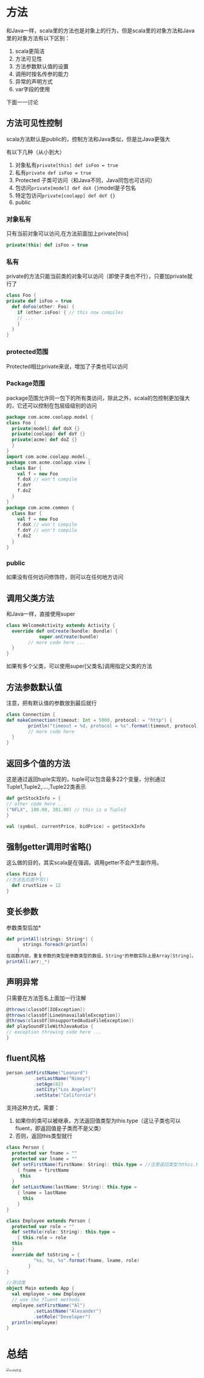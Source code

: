 # 方法

和Java一样，scala里的方法也是对象上的行为，但是scala里的对象方法和Java里的对象方法有以下区别： 

1. scala更简洁
2. 方法可见性
3. 方法参数默认值的设置
4. 调用时按名传参的能力
5. 异常的声明方式
6. var字段的使用

下面一一讨论 

## 方法可见性控制

scala方法默认是public的，控制方法和Java类似，但是比Java更强大

有以下几种（从小到大）

1. 对象私有`private[this] def isFoo = true`
2. 私有`private def isFoo = true`
3. Protected  子类可访问（和Java不同，Java同包也可访问）
4. 包访问`private[model] def doX {}`model是子包名
5. 特定包访问`private[coolapp] def doY {}`
6. public

### 对象私有

只有当前对象可以访问,在方法前面加上private[this]

```scala
private[this] def isFoo = true
```

### 私有

private的方法只能当前类的对象可以访问（即使子类也不行），只要加private就行了

```scala
class Foo {
private def isFoo = true
  def doFoo(other: Foo) {
    if (other.isFoo) { // this now compiles
    // ...
    }
  }
}
```

### protected范围

Protected相比private来说，增加了子类也可以访问

### Package范围

package范围允许同一包下的所有类访问，除此之外，scala的包控制更加强大的，它还可以控制在包层级级别的访问

```scala
package com.acme.coolapp.model {
class Foo {
  private[model] def doX {}
  private[coolapp] def doY {}
  private[acme] def doZ {}
  }
}
import com.acme.coolapp.model._
package com.acme.coolapp.view {
  class Bar {
    val f = new Foo
    f.doX // won't compile
    f.doY
    f.doZ
  }
}
package com.acme.common {
  class Bar {
    val f = new Foo
    f.doX // won't compile
    f.doY // won't compile
    f.doZ
  }
}
```

### public

如果没有任何访问修饰符，则可以在任何地方访问

## 调用父类方法

和Java一样，直接使用super

```scala
class WelcomeActivity extends Activity { 
  override def onCreate(bundle: Bundle) {
			super.onCreate(bundle)
        // more code here ...
  } 
}
```

如果有多个父类，可以使用super[父类名]调用指定父类的方法

## 方法参数默认值

注意，把有默认值的参数放到最后就行

```scala
class Connection {
def makeConnection(timeout: Int = 5000, protocol: = "http") {
        println("timeout = %d, protocol = %s".format(timeout, protocol))
        // more code here
  } 
}
```

## 返回多个值的方法

这是通过返回tuple实现的，tuple可以包含最多22个变量，分别通过Tuple1,Tuple2,....,Tuple22类表示

```scala
def getStockInfo = {
// other code here ...
("NFLX", 100.00, 101.00) // this is a Tuple3
}

val (symbol, currentPrice, bidPrice) = getStockInfo
```

## 强制getter调用时省略()

这么做的目的，其实scala是在强调，调用getter不会产生副作用。

```scala
class Pizza {
//方法名后面不写()
  def crustSize = 12
}
```

## 变长参数

参数类型后加*

```scala
def printAll(strings: String*) {
      strings.foreach(println)
    }
在函数内部，重复参数的类型是参数类型的数组，String*的参数实际上是Array[String]。 但是不能直接传入数组，当想把数组中每个元素当作参数传入时，可以这么做：
printAll(arr:_*)
```

## 声明异常

只需要在方法签名上面加一行注解

```scala
@throws(classOf[IOException])
@throws(classOf[LineUnavailableException])
@throws(classOf[UnsupportedAudioFileException])
def playSoundFileWithJavaAudio {
// exception throwing code here ...
}
```

## fluent风格

```scala
person.setFirstName("Leonard")
          .setLastName("Nimoy")
          .setAge(82)
          .setCity("Los Angeles")
          .setState("California")
```

支持这种方式，需要：

1. 如果你的类可以被继承，方法返回值类型为this.type（这让子类也可以fluent，即返回值是子类而不是父类）
2. 否则，返回this类型就行

```scala
class Person {
  protected var fname = ""
  protected var lname = ""
  def setFirstName(firstName: String): this.type = //注意返回类型为this.type
    { fname = firstName
     this
  }
  def setLastName(lastName: String): this.type = 
    { lname = lastName
      this
    } 
}

class Employee extends Person {
  protected var role = ""
  def setRole(role: String): this.type = 
    { this.role = role
  this
  }
  override def toString = {
          "%s, %s, %s".format(fname, lname, role)
        }
}

//测试类
object Main extends App {
  val employee = new Employee
  // use the fluent methods
  employee.setFirstName("Al")
          .setLastName("Alexander")
          .setRole("Developer")
  println(employee)
}
```

# 总结

<img src="5、方法.assets/5、方法.jpg" alt="scala方法" style="zoom:50%;" />